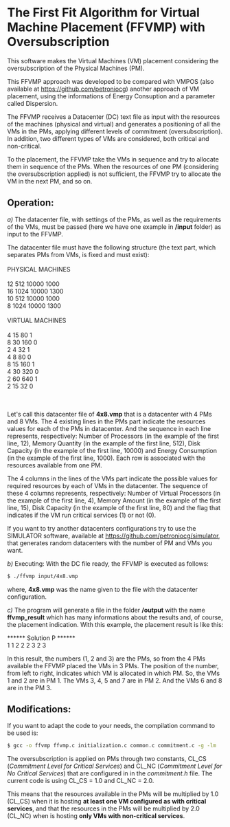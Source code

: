 # The First Fit Algorithm for Virtual Machine Placement (FFVMP) with Oversubscription

This software makes the Virtual Machines (VM) placement considering the oversubscription of the Physical Machines (PM).

This FFVMP approach was developed to be compared with VMPOS (also available at https://github.com/petroniocg) another approach of VM placement, using the informations of Energy Consuption and a parameter called Dispersion.

The FFVMP receives a Datacenter (DC) text file as input with the resources of the machines (physical and virtual) and generates a positioning of all the VMs in the PMs, applying different levels of commitment (oversubscription). In addition, two different types of VMs are considered, both critical and non-critical.

To the placement, the FFVMP take the VMs in sequence and try to allocate them in sequence of the PMs. When the resources of one PM (considering the oversubscription applied) is not sufficient, the FFVMP try to allocate the VM in the next PM, and so on.

## Operation:

_a)_ The datacenter file, with settings of the PMs, as well as the requirements of the VMs, must be passed (here we have one example in **/input** folder) as input to the FFVMP.

The datacenter file must have the following structure (the text part, which separates PMs from VMs, is fixed and must exist):
<br>
<br>
PHYSICAL MACHINES
<br><br>
12	512	10000	1000<br>
16	1024	10000	1300<br>
10	512	10000	1000<br>
8	1024	10000	1300<br>
<br>
VIRTUAL MACHINES
<br><br>
4	15	80	1<br>
8	30	160	0<br>
2	4	32	1<br>
4	8	80	0<br>
8	15	160	1<br>
4	30	320	0<br>
2	60	640	1<br>
2	15	32	0<br>
<br>
<br>

Let's call this datacenter file of **4x8.vmp** that is a datacenter with 4 PMs and 8 VMs. The 4 existing lines in the PMs part indicate the resources values for each of the PMs in datacenter. And the sequence in each line represents, respectively: Number of Processors (in the example of the first line, 12), Memory Quantity (in the example of the first line, 512), Disk Capacity (in the example of the first line, 10000) and Energy Consumption (in the example of the first line, 1000). Each row is associated with the resources available from one PM.

The 4 columns in the lines of the VMs part indicate the possible values for required resources by each of VMs in the datacenter. The sequence of these 4 columns represents, respectively: Number of Virtual Processors (in the example of the first line, 4), Memory Amount (in the example of the first line, 15), Disk Capacity (in the example of the first line, 80) and the flag that indicates if the VM run critical services (1) or not (0).

If you want to try another datacenters configurations try to use the SIMULATOR software, available at https://github.com/petroniocg/simulator, that generates random datacenters with the number of PM and VMs you want.

_b)_ Executing: With the DC file ready, the FFVMP is executed as follows:


```sh
$ ./ffvmp input/4x8.vmp
```

where, **4x8.vmp** was the name given to the file with the datacenter configuration.

_c)_ The program will generate a file in the folder **/output** with the name **ffvmp_result** which has many informations about the results and, of course, the placement indication. With this example, the placement result is like this:

****** Solution P ******<br>
1 1 2 2 2 3 2 3<br>

In this result, the numbers (1, 2 and 3) are the PMs, so from the 4 PMs available the FFVMP placed the VMs in 3 PMs. The position of the number, from left to right, indicates which VM is allocated in which PM. So, the VMs 1 and 2 are in PM 1. The VMs 3, 4, 5 and 7 are in PM 2. And the VMs 6 and 8 are in the PM 3.

## Modifications:

If you want to adapt the code to your needs, the compilation command to be used is:

```sh
$ gcc -o ffvmp ffvmp.c initialization.c common.c commitment.c -g -lm
```

The oversubscription is applied on PMs through two constants, CL_CS (*Commitment Level for Critical Services*) and CL_NC (*Commitment Level for No Critical Services*) that are configured in in the *commitment.h* file. The current code is using CL_CS = 1.0 and CL_NC = 2.0.

This means that the resources available in the PMs will be multiplied by 1.0 (CL_CS) when it is hosting **at least one VM configured as with critical services**, and that the resources in the PMs will be multiplied by 2.0 (CL_NC) when is hosting **only VMs with non-critical services**.
